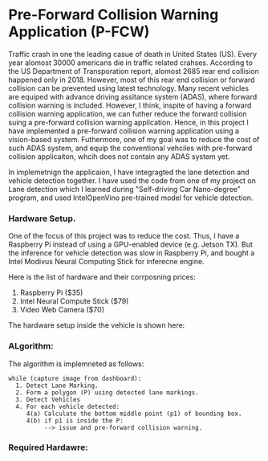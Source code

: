 # Pre-Forward Collision Warning Application (P-FCW)

Traffic crash in one the leading casue of death in United States (US). Every year alomost 30000 americans die in traffic related crahses.
According to the US Department of Transporation report, alomost 2685 rear end collision happened only in 2018. However, most of this rear end collision or forward collision can be prevented using latest technology. Many recent vehicles are equiped with advance driving assitance system (ADAS), where forward collision warning is included. However, I think, inspite of having a forward collision warning application, we can futher reduce the forward collision suing a pre-forward collision warning application. Hence, in this project I have implemented a pre-forward collision warning application using a vision-based system. Futhermore, one of my goal was to reduce the cost of such ADAS system, and equip the conventional vehciles with pre-forward collision applicaiton, whcih does not contain any ADAS system yet. 

In implemetnign the applicaion, I have integragted the lane detection and vehicle detection together. I have used the code from one of my project on Lane detection which I learned during "Self-driving Car Nano-degree" program, and used IntelOpenVino pre-trained model for vehicle detection. 


### Hardware Setup.

One of the focus of this project was to reduce the cost. Thus, I have a Raspberry Pi instead of using a GPU-enabled device (e.g. Jetson TX).
But the inference for vehicle detection was slow in Raspberry Pi, and bought a Intel Modivus Neural Computing Stick for inferecne engine.

Here is the list of hardware and their corrposning prices:

1. Raspberry Pi ($35)
2. Intel Neural Compute Stick ($79)
3. Video Web Camera ($70)

The hardware setup inside the vehicle is shown here: 


### ALgorithm:
The algorithm is implemneted as follows:
```
while (capture image from dashboard):
  1. Detect Lane Marking.
  2. Form a polygon (P) using detected lane markings.
  3. Detect Vehicles
  4. For each vehicle detected:
     4(a) Calculate the bottom middle point (p1) of bounding box.
     4(b) if p1 is inside the P:
          --> issue and pre-forward collision warning.
```
### Required Hardawre:
